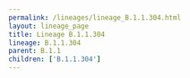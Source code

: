 ```yaml
---
permalink: /lineages/lineage_B.1.1.304.html
layout: lineage_page
title: Lineage B.1.1.304
lineage: B.1.1.304
parent: B.1.1
children: ['B.1.1.304']
---
```

